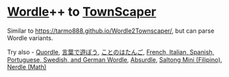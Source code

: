 # [Wordle](https://www.powerlanguage.co.uk/wordle/)++ to [TownScaper](https://www.townscapergame.com/)

Similar to <https://tarmo888.github.io/Wordle2Townscaper/>, but can parse Wordle variants.

Try also - [Quordle](https://www.quordle.com/), [言葉で遊ぼう](https://taximanli.github.io/kotobaasobou/), [ことのはたんご](https://plum-chloride.jp/kotonoha-tango/index.html), [French, Italian, Spanish, Portuguese, Swedish, and German Wordle](https://blog.duolingo.com/wordle-in-other-languages/), [Absurdle](https://qntm.org/files/wordle/index.html), [Saltong Mini (Filipino)](http://saltong.carldegs.com/mini), [Nerdle (Math)](https://nerdlegame.com/)
